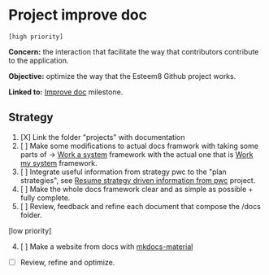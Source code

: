 # Project improve doc

`[high priority]`

**Concern:** the interaction that facilitate the way that contributors contribute to the application.

**Objective:** optimize the way that the Esteem8 Github project works.

**Linked to:** [Improve doc](https://github.com/esteem8app/esteem8app.github.io/milestone/4) milestone.

## Strategy

1. [X] Link the folder "projects" with documentation
2. [ ] Make some modifications to actual docs framwork with taking some parts of -> [Work a system](https://github.com/Primerz/Work-a-system) framework with the actual one that is [Work my system](https://github.com/Primerz/Work-my-system) framework.
3. [ ] Integrate useful information from strategy pwc to the "plan strategies", see [Resume strategy driven information from pwc](https://github.com/esteem8app/esteem8app.github.io/tree/master/docs/work-the-system/strategies/projects/Resume%20strategy%20driven%20information%20from%20pwc) project.
4. [ ] Make the whole docs framework clear and as simple as possible + fully complete.
5. [ ] Review, feedback and refine each document that compose the /docs folder.

[low priority]

4. [ ] Make a website from docs with [mkdocs-material](http://squidfunk.github.io/mkdocs-material/)
*  [ ] Review, refine and optimize.

